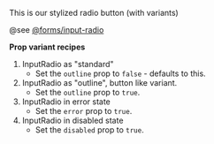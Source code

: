 This is our stylized radio button (with variants)

@see [@forms/input-radio](https://mayflower.digital.mass.gov/patternlab/?p=atoms-input-radio&view=c)

**Prop variant recipes**
1. InputRadio as "standard"
    - Set the `outline` prop to `false` - defaults to this.
1. InputRadio as "outline", button like variant.
    - Set the `outline` prop to `true`.
1. InputRadio in error state
    - Set the `error` prop to `true`.
1. InputRadio in disabled state
    - Set the `disabled` prop to `true`.
